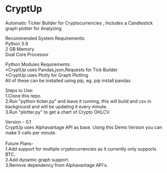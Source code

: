 # CryptUp
Automatic Ticker Builder for Cryptocurrencies , Includes a Candlestick graph plotter for Analyzing

Recommended System Requirements:<br />
Python 3.9 <br />
2 GB Memory<br />
Dual Core Processor<br />

Python Modules Requirements:<br />
*CryptUp uses Pandas,json,Requests for Tick Builder<br />
*CryptUp uses Plotly for Graph Plotting<br />
All of these can be installed using pip, eg. pip install pandas<br />

Steps to Use:<br />
1.Clone this repo.<br />
2.Run "python ticker.py" and leave it running, this will build and csv in background and will be updating it every minute.<br />
3.Run "plotter.py" to get a chart of Crypto OHLCV.<br />

Version - 0.1<br />
CryptUp uses Alphavantage API as base. Using this Demo Version you can make 5 calls per minute.<br />
<br />
Future Plans-<br />
1.Add support for multiple cryptocurrencies as it currently only supports BTC.<br />
2.Add dynamic graph support.<br />
3.Remove dependency from Alphavantage API's.<br />
